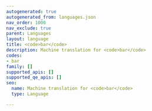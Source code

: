 ```yaml
---
autogenerated: true
autogenerated_from: languages.json
nav_order: 1000
nav_exclude: true
parent: Languages
layout: language
title: <code>bar</code>
description: Machine translation for <code>bar</code>
codes:
- bar
family: []
supported_apis: []
supported_qe_apis: []
seo:
  name: Machine translation for <code>bar</code>
  type: Language

---
```


